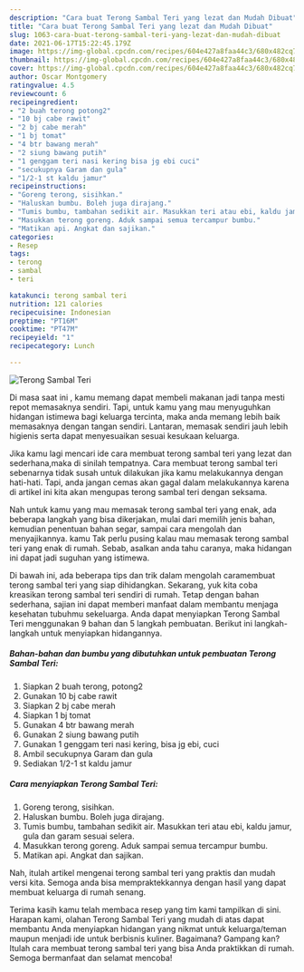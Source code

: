 ```yaml
---
description: "Cara buat Terong Sambal Teri yang lezat dan Mudah Dibuat"
title: "Cara buat Terong Sambal Teri yang lezat dan Mudah Dibuat"
slug: 1063-cara-buat-terong-sambal-teri-yang-lezat-dan-mudah-dibuat
date: 2021-06-17T15:22:45.179Z
image: https://img-global.cpcdn.com/recipes/604e427a8faa44c3/680x482cq70/terong-sambal-teri-foto-resep-utama.jpg
thumbnail: https://img-global.cpcdn.com/recipes/604e427a8faa44c3/680x482cq70/terong-sambal-teri-foto-resep-utama.jpg
cover: https://img-global.cpcdn.com/recipes/604e427a8faa44c3/680x482cq70/terong-sambal-teri-foto-resep-utama.jpg
author: Oscar Montgomery
ratingvalue: 4.5
reviewcount: 6
recipeingredient:
- "2 buah terong potong2"
- "10 bj cabe rawit"
- "2 bj cabe merah"
- "1 bj tomat"
- "4 btr bawang merah"
- "2 siung bawang putih"
- "1 genggam teri nasi kering bisa jg ebi cuci"
- "secukupnya Garam dan gula"
- "1/2-1 st kaldu jamur"
recipeinstructions:
- "Goreng terong, sisihkan."
- "Haluskan bumbu. Boleh juga dirajang."
- "Tumis bumbu, tambahan sedikit air. Masukkan teri atau ebi, kaldu jamur, gula dan garam sesuai selera."
- "Masukkan terong goreng. Aduk sampai semua tercampur bumbu."
- "Matikan api. Angkat dan sajikan."
categories:
- Resep
tags:
- terong
- sambal
- teri

katakunci: terong sambal teri 
nutrition: 121 calories
recipecuisine: Indonesian
preptime: "PT16M"
cooktime: "PT47M"
recipeyield: "1"
recipecategory: Lunch

---
```



![Terong Sambal Teri](https://img-global.cpcdn.com/recipes/604e427a8faa44c3/680x482cq70/terong-sambal-teri-foto-resep-utama.jpg)

Di masa  saat ini , kamu memang dapat membeli makanan jadi tanpa mesti repot memasaknya sendiri. Tapi, untuk kamu yang mau menyuguhkan hidangan istimewa bagi keluarga tercinta, maka anda memang lebih baik memasaknya dengan tangan sendiri. Lantaran, memasak sendiri jauh lebih higienis serta dapat menyesuaikan sesuai kesukaan keluarga.

Jika kamu lagi mencari ide cara membuat terong sambal teri yang lezat dan sederhana,maka di sinilah tempatnya. Cara membuat terong sambal teri  sebenarnya tidak susah untuk dilakukan jika kamu melakukannya dengan hati-hati. Tapi, anda jangan cemas akan gagal dalam melakukannya 
karena di artikel ini kita akan mengupas terong sambal teri dengan seksama.  



Nah untuk kamu yang mau memasak terong sambal teri yang enak, ada beberapa langkah yang bisa dikerjakan, mulai dari memilih jenis bahan, kemudian penentuan bahan segar, sampai cara mengolah dan menyajikannya. kamu Tak perlu pusing kalau mau memasak terong sambal teri yang enak di rumah. Sebab, asalkan anda  tahu caranya, maka hidangan ini dapat jadi suguhan yang istimewa.

Di bawah ini, ada beberapa tips dan trik dalam mengolah caramembuat terong sambal teri yang siap dihidangkan. Sekarang, yuk kita coba kreasikan terong sambal teri sendiri di rumah. Tetap dengan bahan sederhana, sajian ini dapat memberi manfaat dalam membantu menjaga kesehatan tubuhmu sekeluarga. Anda dapat menyiapkan Terong Sambal Teri menggunakan 9 bahan dan 5 langkah pembuatan. Berikut ini langkah-langkah untuk menyiapkan hidangannya.

<!--inarticleads1-->

##### Bahan-bahan dan bumbu yang dibutuhkan untuk pembuatan Terong Sambal Teri:

1. Siapkan 2 buah terong, potong2
1. Gunakan 10 bj cabe rawit
1. Siapkan 2 bj cabe merah
1. Siapkan 1 bj tomat
1. Gunakan 4 btr bawang merah
1. Gunakan 2 siung bawang putih
1. Gunakan 1 genggam teri nasi kering, bisa jg ebi, cuci
1. Ambil secukupnya Garam dan gula
1. Sediakan 1/2-1 st kaldu jamur




<!--inarticleads2-->

##### Cara menyiapkan Terong Sambal Teri:

1. Goreng terong, sisihkan.
1. Haluskan bumbu. Boleh juga dirajang.
1. Tumis bumbu, tambahan sedikit air. Masukkan teri atau ebi, kaldu jamur, gula dan garam sesuai selera.
1. Masukkan terong goreng. Aduk sampai semua tercampur bumbu.
1. Matikan api. Angkat dan sajikan.




Nah, itulah artikel mengenai  terong sambal teri  yang praktis dan mudah versi kita. Semoga anda bisa mempraktekkannya dengan hasil yang dapat membuat keluarga di rumah senang. 

Terima kasih kamu telah membaca resep yang tim kami tampilkan di sini. Harapan kami, olahan  Terong Sambal Teri yang mudah di atas dapat membantu Anda menyiapkan hidangan yang nikmat untuk keluarga/teman maupun menjadi ide untuk berbisnis kuliner. Bagaimana? Gampang kan? Itulah cara membuat terong sambal teri yang bisa Anda praktikkan di rumah. Semoga bermanfaat dan selamat mencoba!

